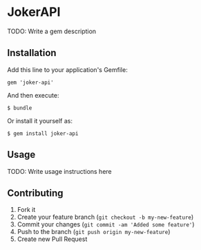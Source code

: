 # JokerAPI

TODO: Write a gem description

## Installation

Add this line to your application's Gemfile:

    gem 'joker-api'

And then execute:

    $ bundle

Or install it yourself as:

    $ gem install joker-api

## Usage

TODO: Write usage instructions here

## Contributing

1. Fork it
2. Create your feature branch (`git checkout -b my-new-feature`)
3. Commit your changes (`git commit -am 'Added some feature'`)
4. Push to the branch (`git push origin my-new-feature`)
5. Create new Pull Request
